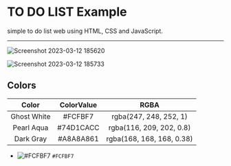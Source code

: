 # TO DO LIST Example

simple to do list web using HTML, CSS and JavaScript.


---

![Screenshot 2023-03-12 185620](https://user-images.githubusercontent.com/72463762/224556504-f0c5f758-f2e1-4cf7-b33d-7adad67b6df0.png)

![Screenshot 2023-03-12 185733](https://user-images.githubusercontent.com/72463762/224556587-ce3b519b-0be8-478a-a5af-e431b2c6483b.png)


## Colors

| Color  | ColorValue  | RGBA    |
| :---:   | :---: | :---: |
| Ghost White |   #FCFBF7 |  rgba(247, 248, 252, 1)  |
| Pearl Aqua |   #74D1CACC |  rgba(116, 209, 202, 0.8)  |
| Dark Gray |   #A8A8A861 |  rgba(168, 168, 168, 0.38) |

- ![#FCFBF7](https://placehold.co/15x15/f03c15/f03c15.png) `#FCFBF7`


